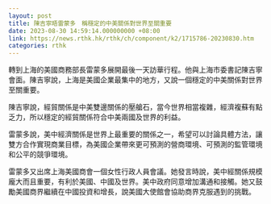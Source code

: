 ```yaml
---
layout: post
title: 陳吉寧晤雷蒙多　稱穩定的中美關係對世界至關重要
date: 2023-08-30 14:59:14.000000000 +08:00
link: https://news.rthk.hk/rthk/ch/component/k2/1715786-20230830.htm
categories: rthk
---
```


轉到上海的美國商務部長雷蒙多展開最後一天訪華行程。他與上海市委書記陳吉寧會面。陳吉寧說，上海是美國企業最集中的地方，又說一個穩定的中美關係對世界至關重要。

陳吉寧說，經貿關係是中美雙邊關係的壓艙石，當今世界相當複雜，經濟複蘇有點乏力，所以穩定的經貿關係符合中美兩國及世界的利益。

雷蒙多說，美中經濟關係是世界上最重要的關係之一，希望可以討論具體方法，讓雙方合作實現商業目標，為美國企業帶來更可預測的營商環境、可預測的監管環境和公平的競爭環境。

雷蒙多又出席上海美國商會一個女性行政人員會議。她發言時說，美中經關係規模龐大而且重要，有利於美國、中國及世界。美中政府同意增加溝通和接觸。她又鼓勵美國商界繼續在中國投資和增長，說美國大使館會協助商界克服遇到的挑戰。
